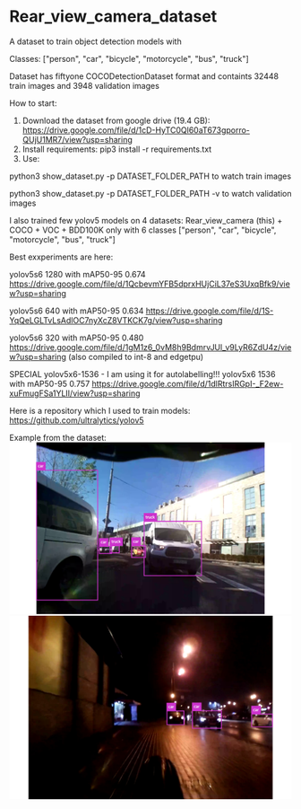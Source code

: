 # Rear_view_camera_dataset
A dataset to train object detection models with 

Classes: ["person", "car", "bicycle", "motorcycle", "bus", "truck"]

Dataset has fiftyone COCODetectionDataset format and containts 32448 train images and 3948 validation images



How to start:
1. Download the dataset from google drive (19.4 GB): https://drive.google.com/file/d/1cD-HyTC0Ql60aT673gporro-QUjU1MR7/view?usp=sharing
2. Install requirements:  pip3 install -r requirements.txt
3. Use:

python3 show_dataset.py -p DATASET_FOLDER_PATH    to watch train images

python3 show_dataset.py -p DATASET_FOLDER_PATH -v to watch validation images



I also trained few yolov5 models on 4 datasets: 
    Rear_view_camera (this) + COCO + VOC + BDD100K only with 6 classes ["person", "car", "bicycle", "motorcycle", "bus", "truck"]

Best exxperiments are here:

yolov5s6 1280 with mAP50-95 0.674 https://drive.google.com/file/d/1QcbevmYFB5dprxHUjCiL37eS3UxqBfk9/view?usp=sharing

yolov5s6 640  with mAP50-95 0.634 https://drive.google.com/file/d/1S-YqQeLGLTvLsAdlOC7nyXcZ8VTKCK7g/view?usp=sharing
         
yolov5s6 320  with mAP50-95 0.480 https://drive.google.com/file/d/1gM1z6_0vM8h9BdmrvJUl_v9LyR6ZdU4z/view?usp=sharing
(also compiled to int-8 and edgetpu)

SPECIAL yolov5x6-1536 - I am using it for autolabelling!!!
yolov5x6 1536 with mAP50-95 0.757 https://drive.google.com/file/d/1dlRtrsIRGpI-_F2ew-xuFmugFSa1YLII/view?usp=sharing


Here is a repository which I used to train models:
https://github.com/ultralytics/yolov5



Example from the dataset:
![Screenshot](photo/photo_example_day.png)
![Screenshot](photo/photo_example_night.png)
